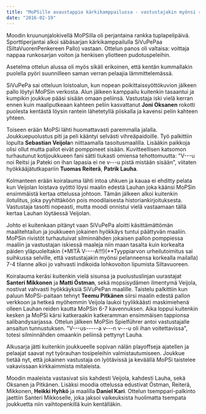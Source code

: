 ```yaml
---
title: "MoPSille avaustappio kärkikamppailussa - vastustajakin myönsi ratkaisevan korkean mailan"
date: "2016-02-19"
---
```


Moodin kruununjalokivellä MoPSilla oli perjantaina rankka tuplapelipäivä. Sporttiperjantai alkoi säbäsarjan kärkikamppailulla SiVuPePaa (SiltaVuorenPenkereen Pallo) vastaan. Ottelun panos oli valtaisa: voittaja nappaa runkosarjan voiton ja henkisen yliotteen pudotuspeleihin.

Asetelma ottelun alussa oli myös sikäli erikoinen, että kentän kummallakin puolella pyöri suunnilleen saman verran pelaajia lämmittelemässä.

SiVuPePa sai otteluun loistoalun, kun nopean poikittaissyöttökuvion jälkeen pallo löytyi MoPSin verkosta. Alun jälkeen kamppailu kuitenkin tasaantui ja kumpikin joukkue pääsi sisään omaan peliinsä. Vastustaja iski vielä kerran ennen kuin maaliputkeaan kahteen peliin kasvattanut **Joni Oksanen** rokotti puolesta kentästä löysin rantein lähetetyllä piiskalla ja kavensi pelin kahteen yhteen.

Toiseen erään MoPSi lähti huomattavasti paremmalla jalalla. Joukkuepuolustus piti ja peli kääntyi selvästi vihreäpaidoille. Työ palkittiin lopulta **Sebastian Veijola**n niittaamalla tasoitusmaalilla. Lisääkin paikkoja olisi ollut mutta pallot eivät pomppineet sisään. Kuvitteellisen katsomon turhautunut kotijoukkueen fani sätti tiukasti omiensa tehottomuutta: "V---u noi Reitsi ja Pateki on ihan lapasia ei ne v---u pistä mistään sisään", viitaten hyökkääjätutkapariin **Tuomas Reiterä**, **Patrik Lauha**.

Kolmanteen erään koiralauma lähti intoa uhkuen ja kauaa ei ehditty pelata kun Veijolan loistava syöttö löysi maalin edestä Lauhan joka käänsi MoPSin ensimmäistä kertaa ottelussa johtoon. Tämän jälkeen alkoi kuitenkin ilotulitus, joka pyyhittäköön pois moodilaisesta historiankirjoituksesta. Vastustaja tasotti nopeasti, mutta moodi onnistui vielä vastaamaan tällä kertaa Lauhan löytäessä Veijolan.

Johto ei kuitenkaan pitänyt vaan SiVuPePa aloitti käsittämättömän maalitehtailun ja joukkueen jokainen hyökkäys tuntui päättyvän maaliin. MoPSin rivistöt turhautuivat silminnähden jokaisen pallon pomppiessa maaliin ja vastustajan iskiessä maaleja niin maan tasalta kuin korkealta päiden yläpuoleltakin (\*MITÄ V----A!!!)(\*\*Tyyppiarvon urheilutoimitus sai suihkussa selville, että vastustajakin myönsi pelanneensa korkealla mailalla) 7-4 tilanne alkoi jo vahvasti indikoida lohkovoiton lipumista Siltavuoreen.

Koiralauma keräsi kuitenkin vielä sisunsa ja puolustuslinjan uurastajat **Santeri Mikkonen** ja **Matti Östman**, sekä mopsisydämen ilmentymä Veijola, nostivat vahvasti hyökkäyksiä SiVuPePan maalille. Taistelu palkittiin kun paluun MoPSi-paitaan tehnyt **Teemu Pitkänen** siirsi maalin edestä pallon verkkoon ja hetkeä myöhemmin Veijola laukoi tyylikkäästi maskimiehenä olleen Lauhan reiden kautta MoPSin 6-7 kavennuksen. Aika loppui kuitenkin kesken ja MoPSi kärsi katkeraakin katkeramman ensimmäisen tappionsa salibandysarjassa. Ottelun jälkeen MoPSin Spielführer antoi vastustajalle ansaitun tunnustuksen. "V---us-----a v---n v---u oli ihan voitettavissa", totesi silminnähden omaankin peliinsä pettynyt Lauha.

Alkusarja jätti kuitenkin joukkueelle sopivan nälän playoffseja ajatellen ja pelaajat saavat nyt työrauhan tosipeleihin valmistautumiseen. Joukkue tietää nyt, että jokainen vastustaja on lyötävissä ja keväällä MoPSi taistelee vakavissaan kirkkaimmista mitaleista.

Moodin maaleista vastasivat siis kahdesti Veijola, kahdesti Lauha, sekä Oksanen ja Pitkänen. Lisäksi moodia ottelussa edustivat Östman, Reiterä, Mikkonen, **Heikki Hyhkö** ja maalilla **Daniel Kari**. Ottelun tsemppari-palkinto jaettiin Santeri Mikkoselle, joka jaksoi vaikeuksista huolimatta tsempata joukkuetta niin vaihtopenkillä kuin kentälläkin.
